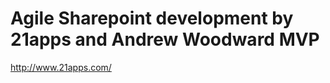 <!--
id: 245077760
link: http://kevinisom.info/post/245077760/agile-sharepoint-development-by-21apps-and-andrew
slug: agile-sharepoint-development-by-21apps-and-andrew
date: Mon Nov 16 2009 08:48:49 GMT+1300 (NZDT)
raw: {"blog_name":"kevinisom","id":245077760,"post_url":"http://kevinisom.info/post/245077760/agile-sharepoint-development-by-21apps-and-andrew","slug":"agile-sharepoint-development-by-21apps-and-andrew","type":"link","date":"2009-11-15 19:48:49 GMT","timestamp":1258314529,"state":"published","format":"html","reblog_key":"Ez0bts4Z","tags":[],"short_url":"http://tmblr.co/Zw68YyEcvS0","highlighted":[],"feed_item":"http://www.21apps.com/","from_feed_id":"650234","note_count":0,"title":"Agile Sharepoint development by 21apps and Andrew Woodward MVP","url":"http://www.21apps.com/","description":""}
publish: 2009-11-016
tags: 
title: Agile Sharepoint development by 21apps and Andrew Woodward MVP
-->


Agile Sharepoint development by 21apps and Andrew Woodward MVP
==============================================================

<http://www.21apps.com/>

